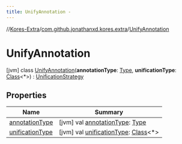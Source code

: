 ```yaml
---
title: UnifyAnnotation -
---
```

//[Kores-Extra](../../../index.md)/[com.github.jonathanxd.kores.extra](../index.md)/[UnifyAnnotation](index.md)



# UnifyAnnotation  
 [jvm] class [UnifyAnnotation](index.md)(**annotationType**: [Type](https://docs.oracle.com/javase/8/docs/api/java/lang/reflect/Type.html), **unificationType**: [Class](https://docs.oracle.com/javase/8/docs/api/java/lang/Class.html)<*>) : [UnificationStrategy](../-unification-strategy/index.md)   


## Properties  
  
|  Name |  Summary | 
|---|---|
| <a name="com.github.jonathanxd.kores.extra/UnifyAnnotation/annotationType/#/PointingToDeclaration/"></a>[annotationType](annotation-type.md)| <a name="com.github.jonathanxd.kores.extra/UnifyAnnotation/annotationType/#/PointingToDeclaration/"></a> [jvm] val [annotationType](annotation-type.md): [Type](https://docs.oracle.com/javase/8/docs/api/java/lang/reflect/Type.html)   <br>|
| <a name="com.github.jonathanxd.kores.extra/UnifyAnnotation/unificationType/#/PointingToDeclaration/"></a>[unificationType](unification-type.md)| <a name="com.github.jonathanxd.kores.extra/UnifyAnnotation/unificationType/#/PointingToDeclaration/"></a> [jvm] val [unificationType](unification-type.md): [Class](https://docs.oracle.com/javase/8/docs/api/java/lang/Class.html)<*>   <br>|

